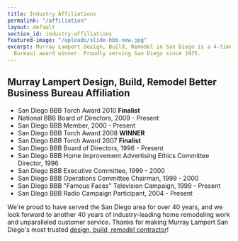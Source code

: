 ```yaml
---
title: Industry Affiliations
permalink: "/affiliation"
layout: default
section_id: industry-affiliations
featured-image: "/uploads/slide-bbb-new.jpg"
excerpt: Murray Lampert Design, Build, Remodel in San Diego is a 4-time (Better Business
  Bureau) award winner. Proudly serving San Diego since 1975.
---
```


## Murray Lampert Design, Build, Remodel Better Business Bureau Affiliation

- San Diego BBB Torch Award 2010 **Finalist**
- National BBB Board of Directors, 2009 - Present
- San Diego BBB Member, 2000 - Present
- San Diego BBB Torch Award 2008 **WINNER**
- San Diego BBB Torch Award 2007 **Finalist**
- San Diego BBB Board of Directors, 1996 - Present
- San Diego BBB Home Improvement Advertising Ethics Committee Director, 1996
- San Diego BBB Executive Committee, 1999 - 2000
- San Diego BBB Operations Committee Chairman, 1999 - 2000
- San Diego BBB "Famous Faces" Television Campaign, 1999 - Present
- San Diego BBB Radio Campaign Participant, 2004 - Present

We're proud to have served the San Diego area for over 40 years, and we look forward to another 40 years of industry-leading home remodeling work and unparalleled customer service. Thanks for making Murray Lampert San Diego's most trusted [design, build, remodel contractor](/)!
